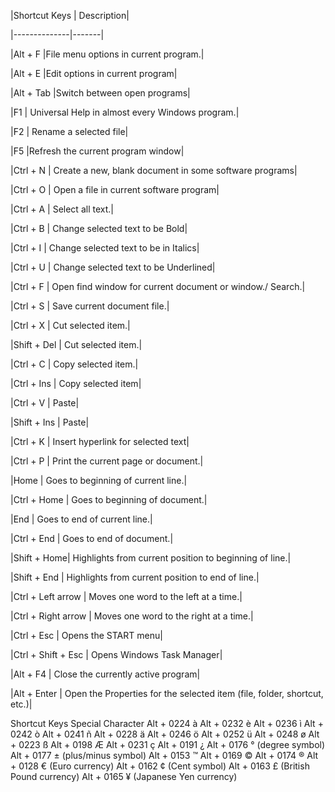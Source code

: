 |Shortcut Keys | Description|

|--------------|-------|

|Alt + F       |File menu options in current program.|

|Alt + E       |Edit options in current program|

|Alt + Tab     |Switch between open programs|

|F1 |	Universal Help in almost every Windows program.|

|F2 |	Rename a selected file|

|F5 	|Refresh the current program window|

|Ctrl + N |	Create a new, blank document in some software programs|

|Ctrl + O |	Open a file in current software program|

|Ctrl + A |	Select all text.|

|Ctrl + B |	Change selected text to be Bold|

|Ctrl + I |	Change selected text to be in Italics|

|Ctrl + U |	Change selected text to be Underlined|

|Ctrl + F |	Open find window for current document or window./ Search.|

|Ctrl + S |	Save current document file.|

|Ctrl + X |	Cut selected item.|

|Shift + Del |	Cut selected item.|

|Ctrl + C |	Copy selected item.|

|Ctrl + Ins |	Copy selected item|

|Ctrl + V |	Paste|

|Shift + Ins |	Paste|

|Ctrl + K |	Insert hyperlink for selected text|

|Ctrl + P |	Print the current page or document.|

|Home |	Goes to beginning of current line.|

|Ctrl + Home |	Goes to beginning of document.|

|End |	Goes to end of current line.|

|Ctrl + End |	Goes to end of document.|

|Shift + Home| 	Highlights from current position to beginning of line.|

|Shift + End |	Highlights from current position to end of line.|

|Ctrl + Left arrow |	Moves one word to the left at a time.|

|Ctrl + Right arrow |	Moves one word to the right at a time.|

|Ctrl + Esc |	Opens the START menu|

|Ctrl + Shift + Esc |	Opens Windows Task Manager|

|Alt + F4 |	Close the currently active program|

|Alt + Enter |	Open the Properties for the selected item (file, folder, shortcut, etc.)|




Shortcut Keys 	Special Character
Alt + 0224 	à
Alt + 0232 	è
Alt + 0236 	ì
Alt + 0242 	ò
Alt + 0241 	ñ
Alt + 0228 	ä
Alt + 0246 	ö
Alt + 0252 	ü
Alt + 0248 	ø
Alt + 0223 	ß
Alt + 0198 	Æ
Alt + 0231 	ç
Alt + 0191 	¿
Alt + 0176 	°  (degree symbol)
Alt + 0177 	±  (plus/minus symbol)
Alt + 0153 	™
Alt + 0169 	©
Alt + 0174 	®
Alt + 0128 	€  (Euro currency)
Alt + 0162 	¢  (Cent symbol)
Alt + 0163 	£  (British Pound currency)
Alt + 0165 	¥  (Japanese Yen currency)
